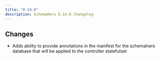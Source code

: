 ```yaml
---
title: "0.14.0"
description: SchemaHero 0.14.0 Changelog
---
```



## Changes

- Adds ability to provide annotations in the manifest for the schemahero database that will be applied to the controller statefulset
